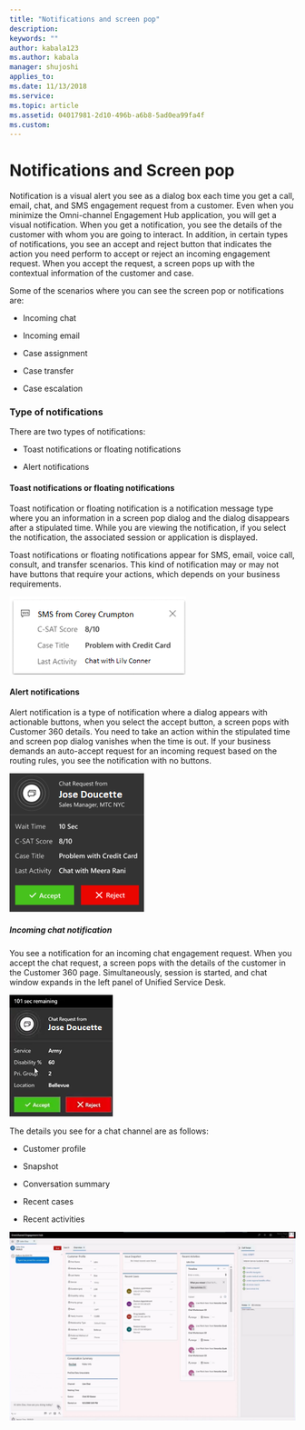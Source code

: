 ```yaml
---
title: "Notifications and screen pop"
description: 
keywords: ""
author: kabala123
ms.author: kabala
manager: shujoshi
applies_to: 
ms.date: 11/13/2018
ms.service: 
ms.topic: article
ms.assetid: 04017981-2d10-496b-a6b8-5ad0ea99fa4f
ms.custom: 
---
```

# Notifications and Screen pop

Notification is a visual alert you see as a dialog box each time you get a call, email, chat, and SMS engagement request from a customer. Even when you minimize the Omni-channel Engagement Hub application, you will get a visual notification. When you get a notification, you see the details of the customer with whom you are going to interact. In addition, in certain types of notifications, you see an accept and reject button that indicates the action you need perform to accept or reject an incoming engagement request. When you accept the request, a screen pops up with the contextual information of the customer and case.

Some of the scenarios where you can see the screen pop or notifications are:

-   Incoming chat

-   Incoming email

-   Case assignment

-   Case transfer

-   Case escalation

### Type of notifications

There are two types of notifications:

-   Toast notifications or floating notifications

-   Alert notifications

#### Toast notifications or floating notifications

Toast notification or floating notification is a notification message type where you an information in a screen pop dialog and the dialog disappears after a stipulated time. While you are viewing the notification, if you select the notification, the associated session or application is displayed.

Toast notifications or floating notifications appear for SMS, email, voice call, consult, and transfer scenarios. This kind of notification may or may not have buttons that require your actions, which depends on your business requirements.

![omni-channel toast notification](../media/oc-usd-toast-notification.png "Omni-channel toast notification")  

#### Alert notifications

Alert notification is a type of notification where a dialog appears with actionable buttons, when you select the accept button, a screen pops with Customer 360 details. You need to take an action within the stipulated time and screen pop dialog vanishes when the time is out. If your business demands an auto-accept request for an incoming request based on the routing rules, you see the notification with no buttons.

![omni-channel alert notification](../media/oc-usd-alert-notification.png "omni-channel alert notification")  

##### Incoming chat notification

You see a notification for an incoming chat engagement request. When you accept the chat request, a screen pops with the details of the customer in the Customer 360 page. Simultaneously, session is started, and chat window expands in the left panel of Unified Service Desk.

![omni-channel incoming chat alert notification](../media/oc-usd-incoming-chat-request-notification.png "Omni-channel incoming chat alert notification")  

The details you see for a chat channel are as follows:

-   Customer profile

-   Snapshot

-   Conversation summary

-   Recent cases

-   Recent activities

![omni-channel customer 360 page for chat](../media/oc-usd-chat-customer360.png "Omni-channel customer 360 page for chat") 